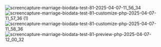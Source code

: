 
![screencapture-marriage-biodata-test-81-2025-04-07-11_56_34](https://github.com/user-attachments/assets/d31e88eb-1e56-4d64-ba00-4dedf7dfe561)
![screencapture-marriage-biodata-test-81-customize-php-2025-04-07-11_57_36 (1)](https://github.com/user-attachments/assets/23c5dda6-3bf8-44ba-9464-e065bbf93fbd)
![screencapture-marriage-biodata-test-81-customize-php-2025-04-07-11_58_36](https://github.com/user-attachments/assets/39abf81b-4753-4b03-a3b2-0d51435b1116)
![screencapture-marriage-biodata-test-81-preview-php-2025-04-07-12_00_32](https://github.com/user-attachments/assets/94de4c7c-6038-42b2-a9f8-2fea4f4b5ea3)
